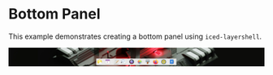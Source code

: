# Bottom Panel 

This example demonstrates creating a bottom panel using `iced-layershell`.

![Example](./misc/bottom_panel.png)
